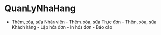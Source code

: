 # QuanLyNhaHang
- Thêm, xóa, sửa Nhân viên - Thêm, xóa, sửa Thực đơn - Thêm, xóa, sửa Khách hàng - Lập hóa đơn - In hóa đơn - Báo cáo
